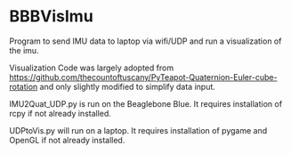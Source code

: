 # BBBVisImu
Program to send IMU data to laptop via wifi/UDP and run a visualization of the imu. 

Visualization Code was largely adopted from https://github.com/thecountoftuscany/PyTeapot-Quaternion-Euler-cube-rotation and only slightly modified to simplify data input. 

IMU2Quat_UDP.py is run on the Beaglebone Blue. It requires installation of rcpy if not already installed. 

UDPtoVis.py will run on a laptop. It requires installation of pygame and OpenGL if not already installed. 
